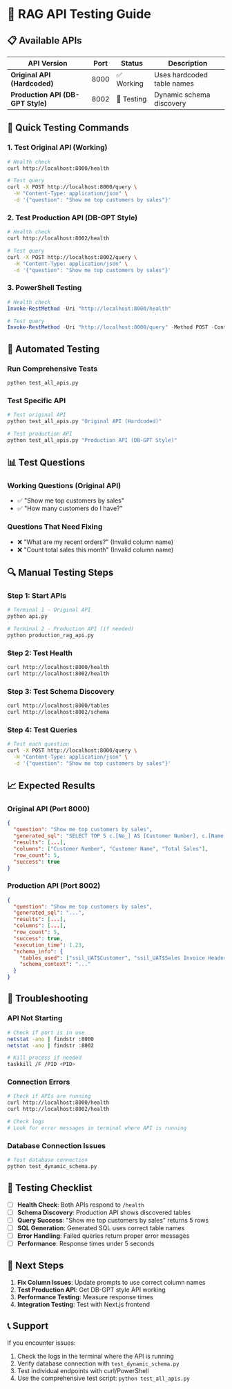 # 🧪 RAG API Testing Guide

## 📋 **Available APIs**

| API Version                       | Port | Status     | Description                |
| --------------------------------- | ---- | ---------- | -------------------------- |
| **Original API (Hardcoded)**      | 8000 | ✅ Working | Uses hardcoded table names |
| **Production API (DB-GPT Style)** | 8002 | 🔄 Testing | Dynamic schema discovery   |

## 🚀 **Quick Testing Commands**

### **1. Test Original API (Working)**

```bash
# Health check
curl http://localhost:8000/health

# Test query
curl -X POST http://localhost:8000/query \
  -H "Content-Type: application/json" \
  -d '{"question": "Show me top customers by sales"}'
```

### **2. Test Production API (DB-GPT Style)**

```bash
# Health check
curl http://localhost:8002/health

# Test query
curl -X POST http://localhost:8002/query \
  -H "Content-Type: application/json" \
  -d '{"question": "Show me top customers by sales"}'
```

### **3. PowerShell Testing**

```powershell
# Health check
Invoke-RestMethod -Uri "http://localhost:8000/health"

# Test query
Invoke-RestMethod -Uri "http://localhost:8000/query" -Method POST -ContentType "application/json" -Body '{"question": "Show me top customers by sales"}'
```

## 🧪 **Automated Testing**

### **Run Comprehensive Tests**

```bash
python test_all_apis.py
```

### **Test Specific API**

```bash
# Test original API
python test_all_apis.py "Original API (Hardcoded)"

# Test production API
python test_all_apis.py "Production API (DB-GPT Style)"
```

## 📊 **Test Questions**

### **Working Questions (Original API)**

- ✅ "Show me top customers by sales"
- ✅ "How many customers do I have?"

### **Questions That Need Fixing**

- ❌ "What are my recent orders?" (Invalid column name)
- ❌ "Count total sales this month" (Invalid column name)

## 🔍 **Manual Testing Steps**

### **Step 1: Start APIs**

```bash
# Terminal 1 - Original API
python api.py

# Terminal 2 - Production API (if needed)
python production_rag_api.py
```

### **Step 2: Test Health**

```bash
curl http://localhost:8000/health
curl http://localhost:8002/health
```

### **Step 3: Test Schema Discovery**

```bash
curl http://localhost:8000/tables
curl http://localhost:8002/schema
```

### **Step 4: Test Queries**

```bash
# Test each question
curl -X POST http://localhost:8000/query \
  -H "Content-Type: application/json" \
  -d '{"question": "Show me top customers by sales"}'
```

## 📈 **Expected Results**

### **Original API (Port 8000)**

```json
{
  "question": "Show me top customers by sales",
  "generated_sql": "SELECT TOP 5 c.[No_] AS [Customer Number], c.[Name] AS [Customer Name], SUM(sil.[Amount Including VAT]) AS [Total Sales] FROM [SISL Live].[dbo].[ssil_UAT$Customer] c INNER JOIN [SISL Live].[dbo].[ssil_UAT$Sales Invoice Header] sih ON c.[No_] = sih.[Sell-to Customer No_] INNER JOIN [SISL Live].[dbo].[ssil_UAT$Sales Invoice Line] sil ON sih.[No_] = sil.[Document No_] GROUP BY c.[No_], c.[Name] ORDER BY [Total Sales] DESC",
  "results": [...],
  "columns": ["Customer Number", "Customer Name", "Total Sales"],
  "row_count": 5,
  "success": true
}
```

### **Production API (Port 8002)**

```json
{
  "question": "Show me top customers by sales",
  "generated_sql": "...",
  "results": [...],
  "columns": [...],
  "row_count": 5,
  "success": true,
  "execution_time": 1.23,
  "schema_info": {
    "tables_used": ["ssil_UAT$Customer", "ssil_UAT$Sales Invoice Header"],
    "schema_context": "..."
  }
}
```

## 🐛 **Troubleshooting**

### **API Not Starting**

```bash
# Check if port is in use
netstat -ano | findstr :8000
netstat -ano | findstr :8002

# Kill process if needed
taskkill /F /PID <PID>
```

### **Connection Errors**

```bash
# Check if APIs are running
curl http://localhost:8000/health
curl http://localhost:8002/health

# Check logs
# Look for error messages in terminal where API is running
```

### **Database Connection Issues**

```bash
# Test database connection
python test_dynamic_schema.py
```

## 📝 **Testing Checklist**

- [ ] **Health Check**: Both APIs respond to `/health`
- [ ] **Schema Discovery**: Production API shows discovered tables
- [ ] **Query Success**: "Show me top customers by sales" returns 5 rows
- [ ] **SQL Generation**: Generated SQL uses correct table names
- [ ] **Error Handling**: Failed queries return proper error messages
- [ ] **Performance**: Response times under 5 seconds

## 🎯 **Next Steps**

1. **Fix Column Issues**: Update prompts to use correct column names
2. **Test Production API**: Get DB-GPT style API working
3. **Performance Testing**: Measure response times
4. **Integration Testing**: Test with Next.js frontend

## 📞 **Support**

If you encounter issues:

1. Check the logs in the terminal where the API is running
2. Verify database connection with `test_dynamic_schema.py`
3. Test individual endpoints with curl/PowerShell
4. Use the comprehensive test script: `python test_all_apis.py`
